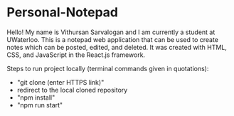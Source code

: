 # Personal-Notepad
Hello! My name is Vithursan Sarvalogan and I am currently a student at UWaterloo. This is a notepad web application that can be used to create notes which can be posted, edited, and deleted. It was created with HTML, CSS, and JavaScript in the React.js framework. 

Steps to run project locally (terminal commands given in quotations):
- "git clone (enter HTTPS link)"
- redirect to the local cloned repository
- "npm install"
- "npm run start"
